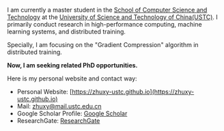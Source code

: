 I am currently a master student in the [School of Computer Science and Technology](https://cs.ustc.edu.cn) at the [University of Science and Technology of China(USTC)](https://ustc.edu.cn/). I primarily conduct research in high-performance computing, machine learning systems, and distributed training.

Specially, I am focusing on the "Gradient Compression" algorithm in distributed training.

**Now, I am seeking related PhD opportunities.**

Here is my personal website and contact way:
* Personal Website: [https://zhuxy-ustc.github.io](https://zhuxy-ustc.github.io)
* Mail: zhuxy@mail.ustc.edu.cn
* Google Scholar Profile: [Google Scholar](https://scholar.google.com/citations?user=k2ajuuEAAAAJ&hl)
* ResearchGate: [ResearchGate](https://www.researchgate.net/profile/Zhu-Xianyu?ev=hdr_xprf)

<!--
**zhuxy-USTC/zhuxy-USTC** is a ✨ _special_ ✨ repository because its `README.md` (this file) appears on your GitHub profile.

Here are some ideas to get you started:

- 🔭 I’m currently working on ...
- 🌱 I’m currently learning ...
- 👯 I’m looking to collaborate on ...
- 🤔 I’m looking for help with ...
- 💬 Ask me about ...
- 📫 How to reach me: ...
- 😄 Pronouns: ...
- ⚡ Fun fact: ...
-->

